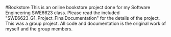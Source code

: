 #Bookstore
This is an online bookstore project done for my Software Engineering SWE6623 class. Please read the included "SWE6623_G1_Project_FinalDocumentation" for the details of the project. This was a group project. All code and documentation is the original work of myself and the group members.
